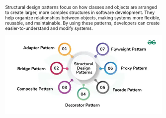 Structural design patterns focus on how classes and objects are arranged to create larger, more complex structures in software development. They help organize relationships between objects, making systems more flexible, reusable, and maintainable. By using these patterns, developers can create easier-to-understand and modify systems.


![img.png](img.png)

